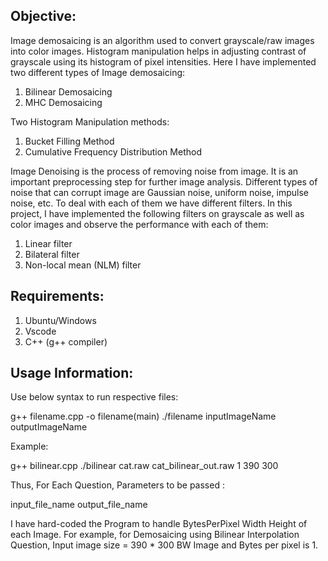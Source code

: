 ## Objective:
Image demosaicing is an algorithm used to convert grayscale/raw images into color images. Histogram manipulation helps in adjusting contrast of grayscale using its histogram of pixel intensities. Here I have implemented two different types of Image demosaicing:
1. Bilinear Demosaicing
2. MHC Demosaicing

Two Histogram Manipulation methods:
1. Bucket Filling Method
2. Cumulative Frequency Distribution Method

Image Denoising is the process of removing noise from image. It is an important preprocessing step for further image analysis. Different types of noise that can corrupt image are Gaussian noise, uniform noise, impulse noise, etc. To deal with each of them we have different filters. In this project, I have implemented the following filters on grayscale as well as color images and observe the performance with each of them:

1. Linear filter
2. Bilateral filter
3. Non-local mean (NLM) filter 

## Requirements:
1. Ubuntu/Windows
2. Vscode
3. C++ (g++ compiler)

## Usage Information:
Use below syntax to run respective files:

g++ filename.cpp -o filename(main)
./filename inputImageName outputImageName 

Example:

g++ bilinear.cpp
./bilinear cat.raw cat_bilinear_out.raw 1 390 300

Thus, For Each Question, Parameters to be passed : 

input_file_name output_file_name

I have hard-coded the Program to handle BytesPerPixel Width Height of each Image. 
For example, for Demosaicing using Bilinear Interpolation Question, Input image size  = 390 * 300 BW Image and Bytes per pixel is 1.
